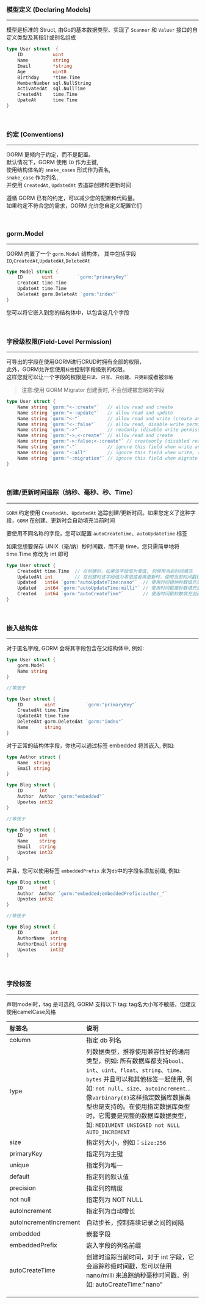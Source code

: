 ### 模型定义 (Declaring Models)
---
模型是标准的 Struct, 由Go的基本数据类型、实现了 `Scanner` 和 `Valuer` 接口的自定义类型及其指针或别名组成

```go
type User struct  {
    ID           uint
    Name         string
    Email        *string
    Age          uint8
    Birthday     *time.Time
    MemberNumber sql.NullString
    ActivatedAt  sql.NullTime
    CreatedAt    time.Time
    UpateAt      time.Time
}
```

<br>

### 约定 (Conventions)
---
GORM 更倾向于约定，而不是配置。  
默认情况下，GORM 使用 `ID` 作为主键,  
使用结构体名的 `snake_cases` 形式作为表名,  
`snake_case` 作为列名,  
并使用 `CreatedAt`, `UpdatedAt` 去追踪创建和更新时间

遵循 GORM 已有的约定，可以减少您的配置和代码量。  
如果约定不符合您的需求，GORM 允许您自定义配置它们  

<br>

### gorm.Model
---
GORM 内置了一个 `gorm.Model` 结构体， 其中包括字段`ID`,`CreatedAt`,`UpdatedAt`,`DeletedAt`
```go
type Model struct {
    ID       uint         `gorm:"primaryKey"`
    CreateAt time.Time
    UpdateAt time.Time
    DeleteAt gorm.DeleteAt `gorm:"index"`
}
```
您可以将它嵌入到您的结构体中，以包含这几个字段

<br>

### 字段级权限(Field-Level Permission)
---
可导出的字段在使用GORM进行CRUD时拥有全部的权限，  
此外，GORM允许您使用`标签`控制字段级别的权限。  
这样您就可以让一个字段的权限是`只读`、`只写`、`只创建`、`只更新`或者被`忽略`  

> 注意:使用 GORM Migrator 创建表时, 不会创建被忽略的字段

```go
type User struct {
    Name string `gorm:"<-:create"`   // allow read and create
    Name string `gorm:"<-:update"`   // allow read and update
    Name string `gorm:"<-"`          // allow read and write (create and upate)
    Name string `gorm:"<-:false"`    // allow read, disable write permission
    Name string `gorm:"->"`          // readonly (disable write permission)
    Name string `gorm:"->;<-create"` // allow read and create
    Name string `gorm:"->:false;<-:create"` // createonly (disabled read from db)
    Name string `gorm:"-"`           // ignore this field when write and read with struct
    Name string `gorm:"-:all"`       // ignore this field when write, read and migrate with struct
    Name string `gorm:"-:migration"` // ignore this field when migrate with struct
}
```

<br>

### 创建/更新时间追踪（纳秒、毫秒、秒、Time）
----
`GORM` 约定使用 `CreatedAt`、`UpdatedAt` 追踪创建/更新时间。如果您定义了这种字段，`GORM` 在创建、更新时会自动填充当前时间

要使用不同名称的字段，您可以配置 `autoCreateTime`、`autoUpdateTime` 标签  

如果您想要保存 UNIX（毫/纳）秒时间戳，而不是 time，您只需简单地将 time.Time 修改为 int 即可
```go
type User struct {
    CreatedAt time.Time  // 在创建时，如果该字段值为零值, 则使用当前时间填充
    UpdatedAt int        // 在创建时该字段值为零值或者再更新时，使用当前时间戳秒数填充
    Updated   int64 `gorm:"autoUpdateTime:nano"`  // 使用时间错纳秒数填充更新时间
    Updated   int64 `gorm:"autoUpdateTime:milli"` // 使用时间戳毫秒数填充更新时间
    Created   int64 `gorm:"autoCreateTime"`       // 使用时间戳秒数填充创建时间
}
```

<br>

### 嵌入结构体
---
对于匿名字段, GORM 会将其字段包含在父结构体中, 例如:
```go
type User struct {
    gorm.Model
    Name string
}

//等效于

type User struct {
    ID        uint           `gorm:"primaryKey"` 
    CreatedAt time.Time
    UpdatedAt time.Time
    DeletedAt gorm.DeletedAt `gorm:"index"`
    Name      string
}
```
对于正常的结构体字段，你也可以通过标签 embedded 将其嵌入, 例如:
```go
type Author struct {
    Name  string
    Email string
}

type Blog struct {
    ID      int
    Author  Author `gorm:"embedded"`
    Upovtes int32
}

//等效于

type Blog struct {
    ID      int
    Name    string
    Email   string
    Upvotes int32
}
```
并且，您可以使用标签 `embeddedPrefix` 来为`db`中的字段名添加前缀, 例如:
```go
type Blog struct {
    ID      int
    Author  Author `gorm:"embedded;embeddedPrefix:author_"`
    Upvotes int32
}

//等效于

type Blog struct {
    ID          int
    AuthorName  string
    AuthorEmail string
    Upvotes     int32
}
```

<br>

### 字段标签
---
声明model时，tag 是可选的, GORM 支持以下 tag: tag名大小写不敏感，但建议使用camelCase风格

| 标签名 | 说明 |
| :-----| :---- |
| column | 指定 db 列名 |
| type | 列数据类型，推荐使用兼容性好的通用类型，例如: 所有数据库都支持`bool`、`int`、`uint`、`float`、`string`、`time`、`bytes` 并且可以和其他标签一起使用, 例如: `not null`、`size`、`autoIncrement`... 像`varbinary(8)`这样指定数据库数据类型也是支持的。在使用指定数据库类型时，它需要是完整的数据库数据类型，如: `MEDIUMINT UNSIGNED not NULL AUTO_INCREMENT` |
| size | 指定列大小，例如：`size:256` |
| primaryKey | 指定列为主键 |
| unique | 指定列为唯一 |
| default | 指定列的默认值 |
| precision | 指定列的精度 |
| not null | 指定列为 NOT NULL |
| autoIncrement | 指定列为自动增长 |
| autoIncrementIncrement | 自动步长，控制连续记录之间的间隔 |
| embedded | 嵌套字段 |
| embeddedPrefix | 嵌入字段的列名前缀 |
| autoCreateTime | 创建时追踪当前时间，对于 int 字段，它会追踪秒级时间戳，您可以使用nano/milli 来追踪纳秒毫秒时间戳，例如: autoCreateTime:"nano" |
|  |  |
|  |  |
|  |  |